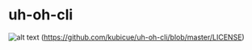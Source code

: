 # uh-oh-cli
![alt text](https://img.shields.io/github/license/kubicue/uh-oh-cli.svg "MIT License")
 (https://github.com/kubicue/uh-oh-cli/blob/master/LICENSE)
